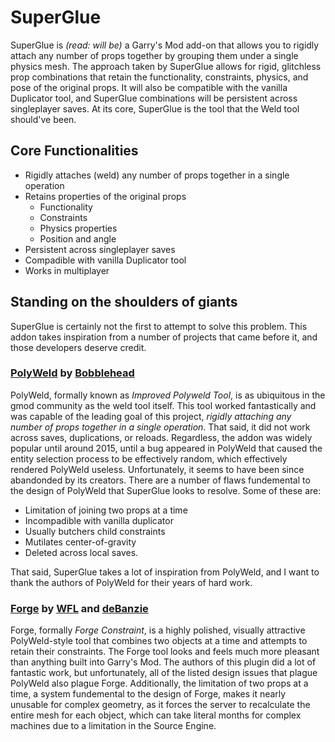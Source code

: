 # SuperGlue

SuperGlue is _(read: will be)_ a Garry's Mod add-on that allows you to rigidly attach any number of props together by grouping them under a single physics mesh. The approach taken by SuperGlue allows for rigid, glitchless prop combinations that retain the functionality, constraints, physics, and pose of the original props. It will also be compatible with the vanilla Duplicator tool, and SuperGlue combinations will be persistent across singleplayer saves. At its core, SuperGlue is the tool that the Weld tool should've been.

## Core Functionalities

* Rigidly attaches (weld) any number of props together in a single operation
* Retains properties of the original props
  * Functionality
  * Constraints
  * Physics properties
  * Position and angle
* Persistent across singleplayer saves
* Compadible with vanilla Duplicator tool
* Works in multiplayer

## Standing on the shoulders of giants

SuperGlue is certainly not the first to attempt to solve this problem. This addon takes inspiration from a number of projects that came before it, and those developers deserve credit.

### [PolyWeld](https://steamcommunity.com/sharedfiles/filedetails/?id=344795193) by [Bobblehead](https://steamcommunity.com/id/bobbleheadbob)

 PolyWeld, formally known as _Improved Polyweld Tool_, is as ubiquitous in the gmod community as the weld tool itself. This tool worked fantastically and was capable of the leading goal of this project, _rigidly attaching any number of props together in a single operation_. That said, it did not work across saves, duplications, or reloads. Regardless, the addon was widely popular until around 2015, until a bug appeared in PolyWeld that caused the entity selection process to be effectively random, which effectively rendered PolyWeld useless. Unfortunately, it seems to have been since abandonded by its creators. There are a number of flaws fundemental to the design of PolyWeld that SuperGlue looks to resolve. Some of these are:

* Limitation of joining two props at a time
* Incompadible with vanilla duplicator
* Usually butchers child constraints
* Mutilates center-of-gravity
* Deleted across local saves.

That said, SuperGlue takes a lot of inspiration from PolyWeld, and I want to thank the authors of PolyWeld for their years of hard work.

### [Forge](https://steamcommunity.com/sharedfiles/filedetails/?id=2518703605) by [WFL](https://steamcommunity.com/id/willdebee) and [deBanzie](https://steamcommunity.com/id/theendisverynear)

Forge, formally _Forge Constraint_, is a highly polished, visually attractive PolyWeld-style tool that combines two objects at a time and attempts to retain their constraints. The Forge tool looks and feels much more pleasant than anything built into Garry's Mod. The authors of this plugin did a lot of fantastic work, but unfortunately, all of the listed design issues that plague PolyWeld also plague Forge. Additionally, the limitation of two props at a time, a system fundemental to the design of Forge, makes it nearly unusable for complex geometry, as it forces the server to recalculate the entire mesh for each object, which can take literal months for complex machines due to a limitation in the Source Engine.
